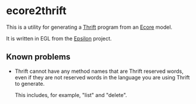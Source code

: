 # ecore2thrift
This is a utility for generating a [Thrift](http://thrift.apache.org/) program from 
an [Ecore](http://www.eclipse.org/modeling/emf/) model.

It is written in EGL from the [Epsilon](http://www.eclipse.org/epsilon/) project.

## Known problems
* Thrift cannot have any method names that are Thrift reserved words, even if they
  are not reserved words in the language you are using Thrift to generate.
  
  This includes, for example, "list" and "delete".
